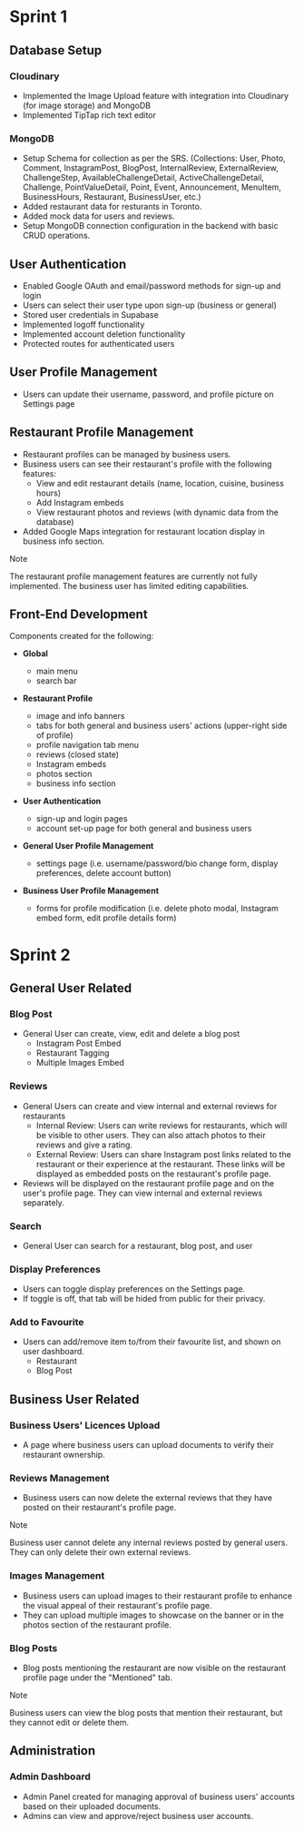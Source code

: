 # Sprint 1

## Database Setup
### Cloudinary
- Implemented the Image Upload feature with integration into Cloudinary (for image storage) and MongoDB
- Implemented TipTap rich text editor 

### MongoDB
- Setup Schema for collection as per the SRS. (Collections: User, Photo, Comment, InstagramPost, BlogPost, InternalReview, ExternalReview, ChallengeStep, AvailableChallengeDetail, ActiveChallengeDetail, Challenge, PointValueDetail, Point, Event, Announcement, MenuItem, BusinessHours, Restaurant, BusinessUser, etc.)
- Added restaurant data for resturants in Toronto.
- Added mock data for users and reviews.
- Setup MongoDB connection configuration in the backend with basic CRUD operations.

## User Authentication
* Enabled Google OAuth and email/password methods for sign-up and login
* Users can select their user type upon sign-up (business or general)
* Stored user credentials in Supabase
* Implemented logoff functionality
* Implemented account deletion functionality
* Protected routes for authenticated users

## User Profile Management
* Users can update their username, password, and profile picture on Settings page

## Restaurant Profile Management
- Restaurant profiles can be managed by business users.
- Business users can see their restaurant's profile with the following features:
  * View and edit restaurant details (name, location, cuisine, business hours)
  * Add Instagram embeds
  * View restaurant photos and reviews (with dynamic data from the database)
- Added Google Maps integration for restaurant location display in business info section.
>[!NOTE]
>The restaurant profile management features are currently not fully implemented. The business user has limited editing capabilities.

## Front-End Development
Components created for the following:
 * **Global**
   * main menu
   * search bar
     
 * **Restaurant Profile**
   * image and info banners
   * tabs for both general and business users' actions (upper-right side of profile)
   * profile navigation tab menu
   * reviews (closed state)
   * Instagram embeds
   * photos section
   * business info section

 * **User Authentication**
   * sign-up and login pages
   * account set-up page for both general and business users

 * **General User Profile Management**
   * settings page (i.e. username/password/bio change form, display preferences, delete account button)

 * **Business User Profile Management**
   * forms for profile modification (i.e. delete photo modal, Instagram embed form, edit profile details form)

 # Sprint 2
 ## General User Related
 ### Blog Post
 - General User can create, view, edit and delete a blog post
   * Instagram Post Embed
   * Restaurant Tagging
   * Multiple Images Embed

 ### Reviews
  - General Users can create and view internal and external reviews for restaurants
    * Internal Review: Users can write reviews for restaurants, which will be visible to other users. They can also attach photos to their reviews and give a rating.
    * External Review: Users can share Instagram post links related to the restaurant or their experience at the restaurant. These links will be displayed as embedded posts on the restaurant's profile page.
  - Reviews will be displayed on the restaurant profile page and on the user's profile page. They can view internal and external reviews separately.

### Search
 * General User can search for a restaurant, blog post, and user

### Display Preferences
-  Users can toggle display preferences on the Settings page.
  - If toggle is off, that tab will be hided from public for their privacy. 

### Add to Favourite
- Users can add/remove item to/from their favourite list, and shown on user dashboard.
  - Restaurant
  - Blog Post

## Business User Related
### Business Users' Licences Upload
- A page where business users can upload documents to verify their restaurant ownership. 

### Reviews Management
  - Business users can now delete the external reviews that they have posted on their restaurant's profile page.
  >[!NOTE]
  >Business user cannot delete any internal reviews posted by general users. They can only delete their own external reviews.

### Images Management
- Business users can upload images to their restaurant profile to enhance the visual appeal of their restaurant's profile page.
- They can upload multiple images to showcase on the banner or in the photos section of the restaurant profile.

### Blog Posts
- Blog posts mentioning the restaurant are now visible on the restaurant profile page under the "Mentioned" tab.
>[!NOTE]
>Business users can view the blog posts that mention their restaurant, but they cannot edit or delete them.

## Administration
### Admin Dashboard
- Admin Panel created for managing approval of business users' accounts based on their uploaded documents.
- Admins can view and approve/reject business user accounts.
